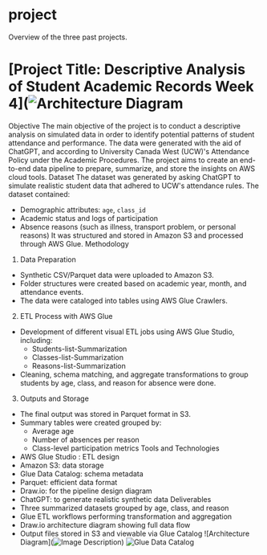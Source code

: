 # project
Overview of the three past projects.
# [Project Title: Descriptive Analysis of Student Academic Records Week 4](![Architecture Diagram](week4-descriptive-analysis/drawio-architecture-week4.png)
Objective
The main objective of the project is to conduct a descriptive analysis on simulated data in order to identify potential patterns of student attendance and performance. The data were generated with the aid of ChatGPT, and according to University Canada West (UCW)'s Attendance Policy under the Academic Procedures. The project aims to create an end-to-end data pipeline to prepare, summarize, and store the insights on AWS cloud tools.
Dataset
The dataset was generated by asking ChatGPT to simulate realistic student data that adhered to UCW's attendance rules. The dataset contained:
- Demographic attributes: `age`, `class_id`
- Academic status and logs of participation
- Absence reasons (such as illness, transport problem, or personal reasons)
It was structured and stored in Amazon S3 and processed through AWS Glue.
Methodology
1. Data Preparation
- Synthetic CSV/Parquet data were uploaded to Amazon S3.
- Folder structures were created based on academic year, month, and attendance events.
- The data were cataloged into tables using AWS Glue Crawlers.
2. ETL Process with AWS Glue
- Development of different visual ETL jobs using AWS Glue Studio, including:
  - Students-list-Summarization
  - Classes-list-Summarization
  - Reasons-list-Summarization
- Cleaning, schema matching, and aggregate transformations to group students by age, class, and reason for absence were done.
3. Outputs and Storage
- The final output was stored in Parquet format in S3.
- Summary tables were created grouped by:
  - Average age
  - Number of absences per reason
  - Class-level participation metrics
Tools and Technologies
- AWS Glue Studio : ETL design
- Amazon S3: data storage
- Glue Data Catalog: schema metadata
- Parquet: efficient data format
- Draw.io: for the pipeline design diagram
- ChatGPT: to generate realistic synthetic data
Deliverables
- Three summarized datasets grouped by age, class, and reason
- Glue ETL workflows performing transformation and aggregation
- Draw.io architecture diagram showing full data flow
- Output files stored in S3 and viewable via Glue Catalog
![Architecture Diagram](![Image Description](images/.png))
![Glue Data Catalog](week4-descriptive-analysis/glue-data-catalog-week4.png)
